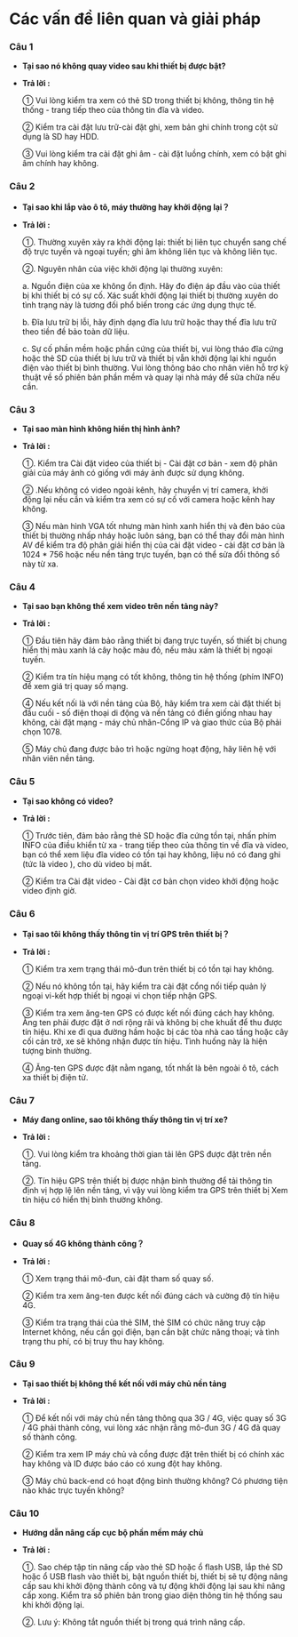 # Các vấn đề liên quan và giải pháp

### Câu  1

* **Tại sao nó không quay video sau khi thiết bị được bật?**
* **Trả lời :**

    ① Vui lòng kiểm tra xem có thẻ SD trong thiết bị không, thông tin hệ thống - trang tiếp theo của thông tin đĩa và video.

    ② Kiểm tra cài đặt lưu trữ-cài đặt ghi, xem bản ghi chính trong cột sử dụng là SD hay HDD.

    ③ Vui lòng kiểm tra cài đặt ghi âm - cài đặt luồng chính, xem có bật ghi âm chính hay không.

### Câu 2

* **Tại sao khi lắp vào ô tô, máy thường hay khởi động lại？**
* **Trả lời :**

    ①. Thường xuyên xảy ra khởi động lại: thiết bị liên tục chuyển sang chế độ trực tuyến và ngoại tuyến; ghi âm không liên tục và không liên tục.

    ②. Nguyên nhân của việc khởi động lại thường xuyên:

    a. Nguồn điện của xe không ổn định. Hãy đo điện áp đầu vào của thiết bị khi thiết bị có sự cố. Xác suất khởi động lại thiết bị thường xuyên do tình trạng này là tương đối phổ biến trong các ứng dụng thực tế.

    b. Đĩa lưu trữ bị lỗi, hãy định dạng đĩa lưu trữ hoặc thay thế đĩa lưu trữ theo tiền đề bảo toàn dữ liệu.

    c. Sự cố phần mềm hoặc phần cứng của thiết bị, vui lòng tháo đĩa cứng hoặc thẻ SD của thiết bị lưu trữ và thiết bị vẫn khởi động lại khi nguồn điện vào thiết bị bình thường. Vui lòng thông báo cho nhân viên hỗ trợ kỹ thuật về số phiên bản phần mềm và quay lại nhà máy để sửa chữa nếu cần.

### Câu 3

* **Tại sao màn hình không hiển thị hình ảnh?**
* **Trả lời :**
          
    ①. Kiểm tra Cài đặt video của thiết bị - Cài đặt cơ bản - xem độ phân giải của máy ảnh có giống với máy ảnh được sử dụng không.

    ② .Nếu không có video ngoài kênh, hãy chuyển vị trí camera, khởi động lại nếu cần và kiểm tra xem có sự cố với camera hoặc kênh hay không.

    ③ Nếu màn hình VGA tốt nhưng màn hình xanh hiển thị và đèn báo của thiết bị thường nhấp nháy hoặc luôn sáng, bạn có thể thay đổi màn hình AV để kiểm tra độ phân giải hiển thị của cài đặt video - cài đặt cơ bản là 1024 * 756 hoặc nếu nền tảng trực tuyến, bạn có thể sửa đổi thông số này từ xa.

### Câu 4

* **Tại sao bạn không thể xem video trên nền tảng này?**
* **Trả lời :**
    
    ① Đầu tiên hãy đảm bảo rằng thiết bị đang trực tuyến, số thiết bị chung hiển thị màu xanh lá cây hoặc màu đỏ, nếu màu xám là thiết bị ngoại tuyến.

    ② Kiểm tra tín hiệu mạng có tốt không, thông tin hệ thống (phím INFO) để xem giá trị quay số mạng.

    ④ Nếu kết nối là với nền tảng của Bộ, hãy kiểm tra xem cài đặt thiết bị đầu cuối - số điện thoại di động và nền tảng có điền giống nhau hay không, cài đặt mạng - máy chủ nhãn-Cổng IP và giao thức của Bộ phải chọn 1078.

    ⑤ Máy chủ đang được bảo trì hoặc ngừng hoạt động, hãy liên hệ với nhân viên nền tảng.

### Câu 5

* **Tại sao không có video?**
* **Trả lời :**
 
    ① Trước tiên, đảm bảo rằng thẻ SD hoặc đĩa cứng tồn tại, nhấn phím INFO của điều khiển từ xa - trang tiếp theo của thông tin về đĩa và video, bạn có thể xem liệu đĩa video có tồn tại hay không, liệu nó có đang ghi (tức là video ), cho dù video bị mất.

    ② Kiểm tra Cài đặt video - Cài đặt cơ bản chọn video khởi động hoặc video định giờ.

### Câu 6

* **Tại sao tôi không thấy thông tin vị trí GPS trên thiết bị？**
* **Trả lời :**
    
    ① Kiểm tra xem trạng thái mô-đun trên thiết bị có tồn tại hay không.

    ② Nếu nó không tồn tại, hãy kiểm tra cài đặt cổng nối tiếp quản lý ngoại vi-kết hợp thiết bị ngoại vi chọn tiếp nhận GPS.

    ③ Kiểm tra xem ăng-ten GPS có được kết nối đúng cách hay không. Ăng ten phải được đặt ở nơi rộng rãi và không bị che khuất để thu được tín hiệu. Khi xe đi qua đường hầm hoặc bị các tòa nhà cao tầng hoặc cây cối cản trở, xe sẽ không nhận được tín hiệu. Tình huống này là hiện tượng bình thường.

    ④ Ăng-ten GPS được đặt nằm ngang, tốt nhất là bên ngoài ô tô, cách xa thiết bị điện tử.

### Câu 7

* **Máy đang online, sao tôi không thấy thông tin vị trí xe?**
* **Trả lời :**

    ①. Vui lòng kiểm tra khoảng thời gian tải lên GPS được đặt trên nền tảng.

    ②. Tín hiệu GPS trên thiết bị được nhận bình thường để tải thông tin định vị hợp lệ lên nền tảng, vì vậy vui lòng kiểm tra GPS trên thiết bị Xem tín hiệu có hiển thị bình thường không.

### Câu 8

* **Quay số 4G không thành công？**
* **Trả lời :**

    ① Xem trạng thái mô-đun, cài đặt tham số quay số.

    ② Kiểm tra xem ăng-ten được kết nối đúng cách và cường độ tín hiệu 4G.

    ③ Kiểm tra trạng thái của thẻ SIM, thẻ SIM có chức năng truy cập Internet không, nếu cần gọi điện, bạn cần bật chức năng thoại; và tình trạng thu phí, có bị truy thu hay không.

### Câu 9

* **Tại sao thiết bị không thể kết nối với máy chủ nền tảng**
* **Trả lời :**

    ① Để kết nối với máy chủ nền tảng thông qua 3G / 4G, việc quay số 3G / 4G phải thành công, vui lòng xác nhận rằng mô-đun 3G / 4G đã quay số thành công.

    ② Kiểm tra xem IP máy chủ và cổng được đặt trên thiết bị có chính xác hay không và ID được báo cáo có xung đột hay không.

    ③ Máy chủ back-end có hoạt động bình thường không? Có phương tiện nào khác trực tuyến không?

### Câu 10

* **Hướng dẫn nâng cấp cục bộ phần mềm máy chủ**
* **Trả lời :**

    ①. Sao chép tập tin nâng cấp vào thẻ SD hoặc ổ flash USB, lắp thẻ SD hoặc ổ USB flash vào thiết bị, bật nguồn thiết bị, thiết bị sẽ tự động nâng cấp sau khi khởi động thành công và tự động khởi động lại sau khi nâng cấp xong. Kiểm tra số phiên bản trong giao diện thông tin hệ thống sau khi khởi động lại.

    ②. Lưu ý: Không tắt nguồn thiết bị trong quá trình nâng cấp.